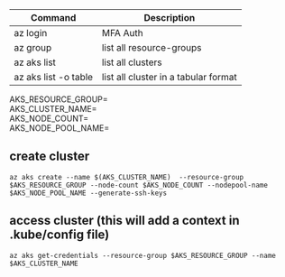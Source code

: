 

| Command | Description |
| ----------- | ----------- |
| az login | MFA Auth |
| az group | list all resource-groups |
| az aks list | list all clusters |
| az aks list -o table | list all cluster in a tabular format |

 
AKS_RESOURCE_GROUP= <br /> 
AKS_CLUSTER_NAME= <br /> 
AKS_NODE_COUNT= <br /> 
AKS_NODE_POOL_NAME= <br /> 

## create cluster <br>
```
az aks create --name $(AKS_CLUSTER_NAME)  --resource-group $AKS_RESOURCE_GROUP --node-count $AKS_NODE_COUNT --nodepool-name $AKS_NODE_POOL_NAME --generate-ssh-keys 
```

## access cluster (this will add a context in .kube/config file) <br>

```
az aks get-credentials --resource-group $AKS_RESOURCE_GROUP --name $AKS_CLUSTER_NAME
```
